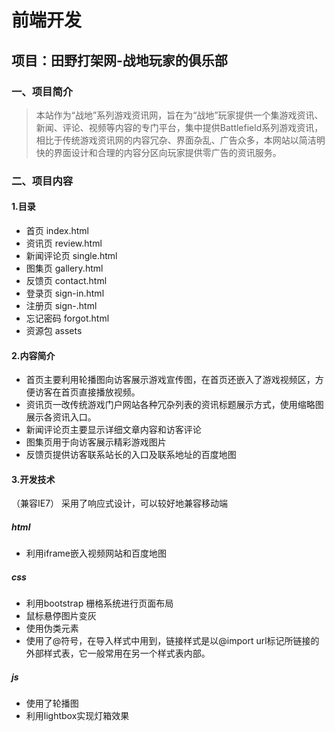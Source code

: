 # 前端开发
## 项目：田野打架网-战地玩家的俱乐部
### 一、项目简介
>本站作为“战地”系列游戏资讯网，旨在为“战地”玩家提供一个集游戏资讯、新闻、评论、视频等内容的专门平台，集中提供Battlefield系列游戏资讯，相比于传统游戏资讯网的内容冗杂、界面杂乱、广告众多，本网站以简洁明快的界面设计和合理的内容分区向玩家提供零广告的资讯服务。
### 二、项目内容
#### 1.目录
  * 首页 index.html
  * 资讯页 review.html
  * 新闻评论页 single.html
  * 图集页 gallery.html
  * 反馈页 contact.html 
  * 登录页 sign-in.html
  * 注册页 sign-.html
  * 忘记密码 forgot.html
  * 资源包 assets
#### 2.内容简介
  * 首页主要利用轮播图向访客展示游戏宣传图，在首页还嵌入了游戏视频区，方便访客在首页直接播放视频。
  * 资讯页一改传统游戏门户网站各种冗杂列表的资讯标题展示方式，使用缩略图展示各资讯入口。
  * 新闻评论页主要显示详细文章内容和访客评论
  * 图集页用于向访客展示精彩游戏图片
  * 反馈页提供访客联系站长的入口及联系地址的百度地图
#### 3.开发技术
（兼容IE7）
采用了响应式设计，可以较好地兼容移动端
##### html
  * 利用iframe嵌入视频网站和百度地图
##### css
  * 利用bootstrap 栅格系统进行页面布局
  * 鼠标悬停图片变灰
  * 使用伪类元素
  * 使用了@符号，在导入样式中用到，链接样式是以@import url标记所链接的外部样式表，它一般常用在另一个样式表内部。
##### js  
  * 使用了轮播图
  * 利用lightbox实现灯箱效果
